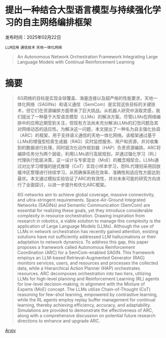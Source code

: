 # 提出一种结合大型语言模型与持续强化学习的自主网络编排框架

发布时间：2025年02月22日

`LLM应用` `通信技术` `天地一体化网络`

> An Autonomous Network Orchestration Framework Integrating Large Language Models with Continual Reinforcement Learning

# 摘要

> 6G网络的目标是实现全球覆盖、海量连接以及超严格的性能要求。天地一体化网络（SAGINs）和语义通信（SemCom）是实现这些目标的关键技术，但它们在资源编排方面带来了巨大挑战。从机器人研究中汲取灵感，我们提出了一种基于大型语言模型（LLMs）的解决方案。尽管LLMs在网络编排中的应用近期受到关注，但现有方法尚未充分解决LLMs的幻觉问题及其对网络动态的适应性。为解决这一问题，本文提出了一种名为自主强化协调（ARC）的框架，用于支持语义通信的天地一体化网络。该框架通过基于LLMs的增强型检索生成器（RAG）实时监控服务、用户和资源，并对收集到的数据进行处理，同时层次化动作规划器（HAP）负责资源编排。ARC将编排任务分为两个层级，利用LLMs进行高层规划，并通过强化学习（RL）代理执行低层决策，这一设计与专家混合（MoE）的概念相契合。LLMs通过对比学习增强的链式推理（CoT）实现小样本学习，而RL代理则采用回放缓冲区管理进行持续学习，从而确保系统在效率、准确性和适应性方面达到最优。本文通过模拟实验验证了ARC的有效性，并对未来可能的研究方向进行了全面探讨，以进一步提升和优化ARC框架。

> 6G networks aim to achieve global coverage, massive connectivity, and ultra-stringent requirements. Space-Air-Ground Integrated Networks (SAGINs) and Semantic Communication (SemCom) are essential for realizing these goals, yet they introduce considerable complexity in resource orchestration. Drawing inspiration from research in robotics, a viable solution to manage this complexity is the application of Large Language Models (LLMs). Although the use of LLMs in network orchestration has recently gained attention, existing solutions have not sufficiently addressed LLM hallucinations or their adaptation to network dynamics. To address this gap, this paper proposes a framework called Autonomous Reinforcement Coordination (ARC) for a SemCom-enabled SAGIN. This framework employs an LLM-based Retrieval-Augmented Generator (RAG) monitors services, users, and resources and processes the collected data, while a Hierarchical Action Planner (HAP) orchestrates resources. ARC decomposes orchestration into two tiers, utilizing LLMs for high-level planning and Reinforcement Learning (RL) agents for low-level decision-making, in alignment with the Mixture of Experts (MoE) concept. The LLMs utilize Chain-of-Thought (CoT) reasoning for few-shot learning, empowered by contrastive learning, while the RL agents employ replay buffer management for continual learning, thereby achieving efficiency, accuracy, and adaptability. Simulations are provided to demonstrate the effectiveness of ARC, along with a comprehensive discussion on potential future research directions to enhance and upgrade ARC.

[Arxiv](https://arxiv.org/abs/2502.16198)